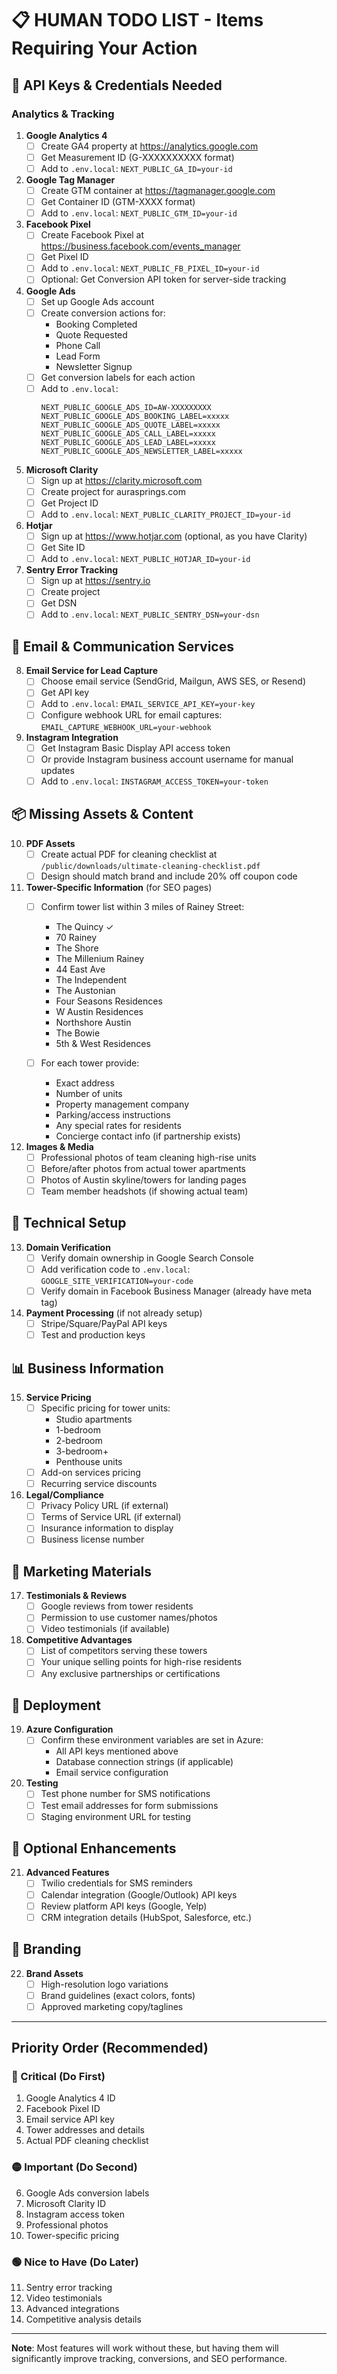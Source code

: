 # 📋 HUMAN TODO LIST - Items Requiring Your Action

## 🔑 API Keys & Credentials Needed

### Analytics & Tracking
1. **Google Analytics 4**
   - [ ] Create GA4 property at https://analytics.google.com
   - [ ] Get Measurement ID (G-XXXXXXXXXX format)
   - [ ] Add to `.env.local`: `NEXT_PUBLIC_GA_ID=your-id`

2. **Google Tag Manager**
   - [ ] Create GTM container at https://tagmanager.google.com
   - [ ] Get Container ID (GTM-XXXX format)
   - [ ] Add to `.env.local`: `NEXT_PUBLIC_GTM_ID=your-id`

3. **Facebook Pixel**
   - [ ] Create Facebook Pixel at https://business.facebook.com/events_manager
   - [ ] Get Pixel ID
   - [ ] Add to `.env.local`: `NEXT_PUBLIC_FB_PIXEL_ID=your-id`
   - [ ] Optional: Get Conversion API token for server-side tracking

4. **Google Ads**
   - [ ] Set up Google Ads account
   - [ ] Create conversion actions for:
     - Booking Completed
     - Quote Requested
     - Phone Call
     - Lead Form
     - Newsletter Signup
   - [ ] Get conversion labels for each action
   - [ ] Add to `.env.local`:
     ```
     NEXT_PUBLIC_GOOGLE_ADS_ID=AW-XXXXXXXXX
     NEXT_PUBLIC_GOOGLE_ADS_BOOKING_LABEL=xxxxx
     NEXT_PUBLIC_GOOGLE_ADS_QUOTE_LABEL=xxxxx
     NEXT_PUBLIC_GOOGLE_ADS_CALL_LABEL=xxxxx
     NEXT_PUBLIC_GOOGLE_ADS_LEAD_LABEL=xxxxx
     NEXT_PUBLIC_GOOGLE_ADS_NEWSLETTER_LABEL=xxxxx
     ```

5. **Microsoft Clarity**
   - [ ] Sign up at https://clarity.microsoft.com
   - [ ] Create project for aurasprings.com
   - [ ] Get Project ID
   - [ ] Add to `.env.local`: `NEXT_PUBLIC_CLARITY_PROJECT_ID=your-id`

6. **Hotjar**
   - [ ] Sign up at https://www.hotjar.com (optional, as you have Clarity)
   - [ ] Get Site ID
   - [ ] Add to `.env.local`: `NEXT_PUBLIC_HOTJAR_ID=your-id`

7. **Sentry Error Tracking**
   - [ ] Sign up at https://sentry.io
   - [ ] Create project
   - [ ] Get DSN
   - [ ] Add to `.env.local`: `NEXT_PUBLIC_SENTRY_DSN=your-dsn`

## 📧 Email & Communication Services

8. **Email Service for Lead Capture**
   - [ ] Choose email service (SendGrid, Mailgun, AWS SES, or Resend)
   - [ ] Get API key
   - [ ] Add to `.env.local`: `EMAIL_SERVICE_API_KEY=your-key`
   - [ ] Configure webhook URL for email captures: `EMAIL_CAPTURE_WEBHOOK_URL=your-webhook`

9. **Instagram Integration**
   - [ ] Get Instagram Basic Display API access token
   - [ ] Or provide Instagram business account username for manual updates
   - [ ] Add to `.env.local`: `INSTAGRAM_ACCESS_TOKEN=your-token`

## 📦 Missing Assets & Content

10. **PDF Assets**
    - [ ] Create actual PDF for cleaning checklist at `/public/downloads/ultimate-cleaning-checklist.pdf`
    - [ ] Design should match brand and include 20% off coupon code

11. **Tower-Specific Information** (for SEO pages)
    - [ ] Confirm tower list within 3 miles of Rainey Street:
      - The Quincy ✓
      - 70 Rainey
      - The Shore
      - The Millenium Rainey
      - 44 East Ave
      - The Independent
      - The Austonian
      - Four Seasons Residences
      - W Austin Residences
      - Northshore Austin
      - The Bowie
      - 5th & West Residences
    
    - [ ] For each tower provide:
      - Exact address
      - Number of units
      - Property management company
      - Parking/access instructions
      - Any special rates for residents
      - Concierge contact info (if partnership exists)

12. **Images & Media**
    - [ ] Professional photos of team cleaning high-rise units
    - [ ] Before/after photos from actual tower apartments
    - [ ] Photos of Austin skyline/towers for landing pages
    - [ ] Team member headshots (if showing actual team)

## 🔧 Technical Setup

13. **Domain Verification**
    - [ ] Verify domain ownership in Google Search Console
    - [ ] Add verification code to `.env.local`: `GOOGLE_SITE_VERIFICATION=your-code`
    - [ ] Verify domain in Facebook Business Manager (already have meta tag)

14. **Payment Processing** (if not already setup)
    - [ ] Stripe/Square/PayPal API keys
    - [ ] Test and production keys

## 📊 Business Information

15. **Service Pricing**
    - [ ] Specific pricing for tower units:
      - Studio apartments
      - 1-bedroom
      - 2-bedroom
      - 3-bedroom+
      - Penthouse units
    - [ ] Add-on services pricing
    - [ ] Recurring service discounts

16. **Legal/Compliance**
    - [ ] Privacy Policy URL (if external)
    - [ ] Terms of Service URL (if external)
    - [ ] Insurance information to display
    - [ ] Business license number

## 🎯 Marketing Materials

17. **Testimonials & Reviews**
    - [ ] Google reviews from tower residents
    - [ ] Permission to use customer names/photos
    - [ ] Video testimonials (if available)

18. **Competitive Advantages**
    - [ ] List of competitors serving these towers
    - [ ] Your unique selling points for high-rise residents
    - [ ] Any exclusive partnerships or certifications

## 🚀 Deployment

19. **Azure Configuration**
    - [ ] Confirm these environment variables are set in Azure:
      - All API keys mentioned above
      - Database connection strings (if applicable)
      - Email service configuration

20. **Testing**
    - [ ] Test phone number for SMS notifications
    - [ ] Test email addresses for form submissions
    - [ ] Staging environment URL for testing

## 📝 Optional Enhancements

21. **Advanced Features**
    - [ ] Twilio credentials for SMS reminders
    - [ ] Calendar integration (Google/Outlook) API keys
    - [ ] Review platform API keys (Google, Yelp)
    - [ ] CRM integration details (HubSpot, Salesforce, etc.)

## 🎨 Branding

22. **Brand Assets**
    - [ ] High-resolution logo variations
    - [ ] Brand guidelines (exact colors, fonts)
    - [ ] Approved marketing copy/taglines

---

## Priority Order (Recommended)

### 🔴 Critical (Do First)
1. Google Analytics 4 ID
2. Facebook Pixel ID
3. Email service API key
4. Tower addresses and details
5. Actual PDF cleaning checklist

### 🟡 Important (Do Second)
6. Google Ads conversion labels
7. Microsoft Clarity ID
8. Instagram access token
9. Professional photos
10. Tower-specific pricing

### 🟢 Nice to Have (Do Later)
11. Sentry error tracking
12. Video testimonials
13. Advanced integrations
14. Competitive analysis details

---

**Note**: Most features will work without these, but having them will significantly improve tracking, conversions, and SEO performance.
